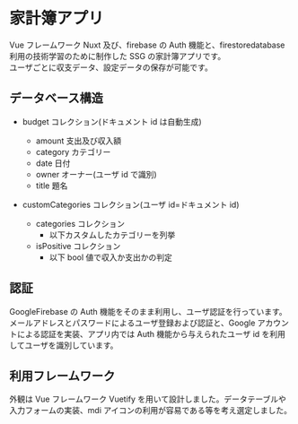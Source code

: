 # 家計簿アプリ

Vue フレームワーク Nuxt 及び、firebase の Auth 機能と、firestoredatabase 利用の技術学習のために制作した SSG の家計簿アプリです。  
ユーザごとに収支データ、設定データの保存が可能です。

## データベース構造

-   budget コレクション(ドキュメント id は自動生成)

    -   amount 支出及び収入額
    -   category カテゴリー
    -   date 日付
    -   owner オーナー(ユーザ id で識別)
    -   title 題名

-   customCategories コレクション(ユーザ id=ドキュメント id)
    -   categories コレクション
        -   以下カスタムしたカテゴリーを列挙
    -   isPositive コレクション
        -   以下 bool 値で収入か支出かの判定

## 認証

GoogleFirebase の Auth 機能をそのまま利用し、ユーザ認証を行っています。メールアドレスとパスワードによるユーザ登録および認証と、Google アカウントによる認証を実装、アプリ内では Auth 機能から与えられたユーザ id を利用してユーザを識別しています。

## 利用フレームワーク

外観は Vue フレームワーク Vuetify を用いて設計しました。データテーブルや入力フォームの実装、mdi アイコンの利用が容易である等を考え選定しました。

